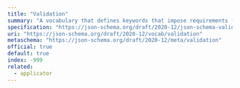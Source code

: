 ```yaml
---
title: "Validation"
summary: "A vocabulary that defines keywords that impose requirements for successful validation of an instance."
specification: "https://json-schema.org/draft/2020-12/json-schema-validation.html#section-6"
uri: "https://json-schema.org/draft/2020-12/vocab/validation"
metaschema: "https://json-schema.org/draft/2020-12/meta/validation"
official: true
default: true
index: -999
related:
  - applicator
---
```

